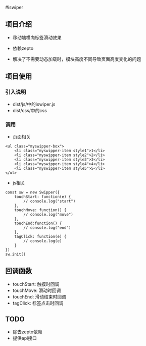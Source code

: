 #iswiper

## 项目介绍

* 移动端横向标签滑动效果
    
* 依赖zepto
   
* 解决了不需要动态加载时，模块高度不同导致页面高度变化的问题
	
## 项目使用

### 引入说明

- dist/js/中的iswiper.js
- dist/css/中的css

### 调用

- 页面相关
```
<ul class="myswipper-box">
    <li class="myswipper-item style1">1</li>
    <li class="myswipper-item style2">2</li>
    <li class="myswipper-item style3">3</li>
    <li class="myswipper-item style4">4</li>
    <li class="myswipper-item style5">5</li>
</ul>
```

- js相关
```
const sw = new Swipper({
    touchStart: function(e) {
        // console.log("start") 
    },
    touchMove: function() {
        // console.log("move")
    },
    touchEnd:function() {
        // console.log("end")
    },
    tagClick: function(e) {
        // console.log(e)
    }
})
sw.init()
```


## 回调函数

* touchStart: 触摸时回调   
* touchMove: 滑动时回调    
* touchEnd: 滑动结束时回调
* tagClick: 标签点击时回调

## TODO

- 除去zepto依赖
- 提供api接口
